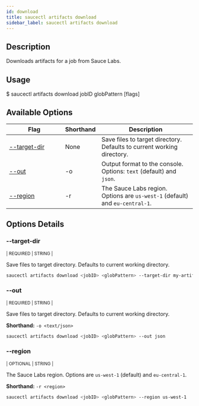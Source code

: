 ```yaml
---
id: download
title: saucectl artifacts download
sidebar_label: saucectl artifacts download
---
```


## Description

Downloads artifacts for a job from Sauce Labs.

## Usage

<span className="cli">$ saucectl artifacts download jobID globPattern [flags]</span>
 

## Available Options

<table id="table-cli">
  <thead>
    <tr>
      <th width="30%">Flag</th>
      <th width="10%">Shorthand</th>
      <th>Description</th>
    </tr>
  </thead>
  <tbody>
    <tr>
      <td><span className="t-cli"><a href="#--target-dir">--target-dir</a></span></td>
      <td><span className="t-cli">None</span></td>
      <td>Save files to target directory. Defaults to current working directory.</td>
    </tr>
    <tr>
      <td><span className="t-cli"><a href="#--out">--out</a></span></td>
      <td><span className="t-cli">-o</span></td>
      <td>Output format to the console. Options: <code>text</code> (default) and <code>json</code>.</td>
    </tr>
    <tr>
      <td><span className="t-cli"><a href="#--region">--region</a></span></td>
      <td><span className="t-cli">-r</span></td>
      <td>The Sauce Labs region. Options are <code>us-west-1</code> (default) and <code>eu-central-1</code>.</td>
    </tr>
  </tbody>
</table>

## Options Details

### <span className="cli">--target-dir</span>

<div className="cli-desc">
<p><small>| REQUIRED | STRING |</small></p>

Save files to target directory. Defaults to current working directory.

```bash
saucectl artifacts download <jobID> <globPattern> --target-dir my-artifacts-dir
```

</div>

### <span className="cli">--out</span>

<div className="cli-desc">
<p><small>| REQUIRED | STRING |</small></p>

Save files to target directory. Defaults to current working directory.

**Shorthand:** `-o <text/json>`

```bash
saucectl artifacts download <jobID> <globPattern> --out json
```

</div>

### <span className="cli">--region</span>

<div className="cli-desc">
<p><small>| OPTIONAL | STRING |</small></p>

The Sauce Labs region. Options are `us-west-1` (default) and `eu-central-1`.

**Shorthand:** `-r <region>`

```bash
saucectl artifacts download <jobID> <globPattern> --region us-west-1
```

</div>
